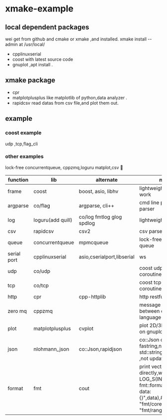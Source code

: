 # xmake-example

## local dependent packages

wei get from github and cmake or xmake ,and installed.
  xmake install --admin 
  at /usr/local/

* cpplinuxserial
* coost with latest source code
* gnuplot ,apt install .

## xmake package

* cpr
* matplotplusplus
like matplotlib of python,data analyzer .
* rapidcsv
read datas from csv file,and plot them out.

## example

### coost example

udp ,tcp,flag_cli

### other examples

lock-free concurrentqueue, cppzmq,loguru matplot,csv
🐞

|function|lib|alternate|note|
|-|-|-|-|
|frame|coost|boost, asio, libhv|lightweight frame work|
|argparse|co/flag|argparse, cli++|cmd line param parser|
|log|loguru(add quill)|co/log fmtlog glog spdlog|lightweight log|
|csv|rapidcsv|csv2 |csv parser|
|queue|concurrentqueue|mpmcqueue|lock-free concurrent queue|
|serial port|cpplinuxserial|asio,cserialport,libserial|ws|
|udp|co/udp||coost udp with coroutine|
|tcp|co/tcp||coost tcp with coroutine|
|http|cpr|cpp-httplib|http restful|
|zero mq|cppzmq||message queue between other language|
|plot|matplotplusplus|cvplot|plot 2D/3D ,depend on gnuplot|
|json|nlohmann_json|co::Json,rapidjson|co::Json output fastring,not std::string,rapidson ,not update often|
|format|fmt|cout|print vector directly,with LOG_S(INFO)<< fmt::format("vector data:{}",data),#include "fmt/core.h",#include "fmt/ranges.h"|
